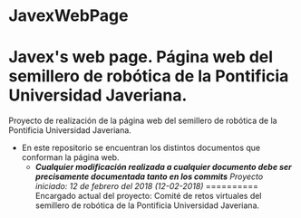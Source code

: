 # JavexWebPage
Javex's web page.
Página web del semillero de robótica de la Pontificia Universidad Javeriana.
==========
Proyecto de realización de la página web del semillero de robótica de la Pontificia Universidad Javeriana.
- En este repositorio se encuentran los distintos documentos que conforman la página web.
  - ***Cualquier modificación realizada a cualquier documento debe ser precisamente documentada tanto en los commits***
_Proyecto iniciado: 12 de febrero del 2018 (12-02-2018)_
==========
Encargado actual del proyecto: Comité de retos virtuales del semillero de robótica de la Pontificia Universidad Javeriana.
